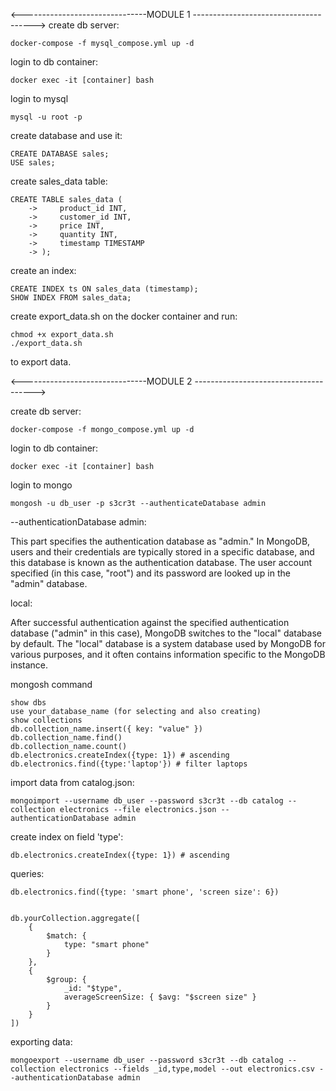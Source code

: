 
<-------------------------------MODULE 1 -------------------------------------->
create db server:

```
docker-compose -f mysql_compose.yml up -d
```


login to db container:
```
docker exec -it [container] bash
```

login to mysql
```
mysql -u root -p
```


create database and use it:
```
CREATE DATABASE sales;
USE sales;
```

create sales_data table:
```
CREATE TABLE sales_data (
    ->     product_id INT,
    ->     customer_id INT,
    ->     price INT,
    ->     quantity INT,
    ->     timestamp TIMESTAMP
    -> );
```

create an index:
```
CREATE INDEX ts ON sales_data (timestamp);
SHOW INDEX FROM sales_data;
```

create export_data.sh on the docker container and run:
```
chmod +x export_data.sh 
./export_data.sh 
```

to export data.


<-------------------------------MODULE 2 -------------------------------------->

create db server:

```
docker-compose -f mongo_compose.yml up -d
```


login to db container:
```
docker exec -it [container] bash
```

login to mongo
```
mongosh -u db_user -p s3cr3t --authenticateDatabase admin 
```
--authenticationDatabase admin:

This part specifies the authentication database as "admin." In MongoDB, users and their credentials are typically stored in a specific database, and this database is known as the authentication database. The user account specified (in this case, "root") and its password are looked up in the "admin" database.

local:

After successful authentication against the specified authentication database ("admin" in this case), MongoDB switches to the "local" database by default. The "local" database is a system database used by MongoDB for various purposes, and it often contains information specific to the MongoDB instance.

mongosh command
```
show dbs
use your_database_name (for selecting and also creating)
show collections
db.collection_name.insert({ key: "value" })
db.collection_name.find()
db.collection_name.count()
db.electronics.createIndex({type: 1}) # ascending
db.electronics.find({type:'laptop'}) # filter laptops

```


import data from catalog.json:
```
mongoimport --username db_user --password s3cr3t --db catalog --collection electronics --file electronics.json --authenticationDatabase admin
```

create index on field 'type':
```
db.electronics.createIndex({type: 1}) # ascending
```

queries:
```
db.electronics.find({type: 'smart phone', 'screen size': 6})


db.yourCollection.aggregate([
    {
        $match: {
            type: "smart phone"
        }
    },
    {
        $group: {
            _id: "$type",
            averageScreenSize: { $avg: "$screen size" }
        }
    }
])

```


exporting data:
```
mongoexport --username db_user --password s3cr3t --db catalog --collection electronics --fields _id,type,model --out electronics.csv --authenticationDatabase admin
```